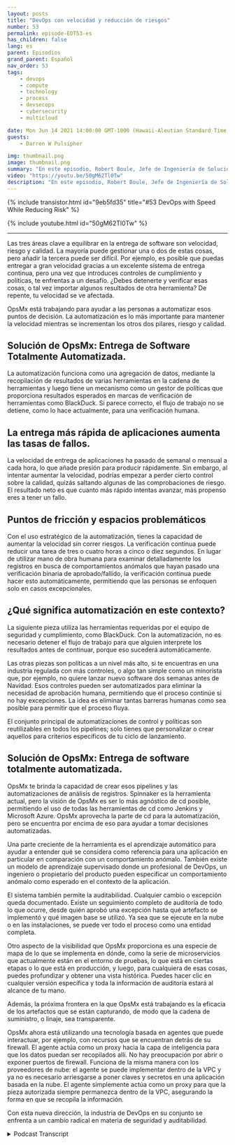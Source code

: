 ```yaml
---
layout: posts
title: "DevOps con velocidad y reducción de riesgos"
number: 53
permalink: episode-EDT53-es
has_children: false
lang: es
parent: Episodios
grand_parent: Español
nav_order: 53
tags:
    - devops
    - compute
    - technology
    - process
    - devsecops
    - cybersecurity
    - multicloud

date: Mon Jun 14 2021 14:00:00 GMT-1000 (Hawaii-Aleutian Standard Time)
guests:
    - Darren W Pulsipher

img: thumbnail.png
image: thumbnail.png
summary: "En este episodio, Robert Boule, Jefe de Ingeniería de Soluciones en OpsMx, se une a Darren para hablar sobre cómo mejorar la velocidad sin aumentar el riesgo en el proceso de DevOps. Las tres áreas clave para equilibrar en la entrega de software son velocidad, riesgo y calidad. La mayoría puede gestionar una o dos de estas cosas, pero agregar la tercera puede volverse difícil. Por ejemplo, es posible que pueda entregar a alta velocidad debido a un excelente sistema de cd, pero una vez que introduce controles de cumplimiento y políticas, se enfrenta a un desafío. ¿Debería detenerse y verificar esas cosas, o tal vez obtener resultados de otra herramienta? De repente, su velocidad sufre."
video: "https://youtu.be/50gM62Tl0Tw"
description: "En este episodio, Robert Boule, Jefe de Ingeniería de Soluciones en OpsMx, se une a Darren para hablar sobre cómo mejorar la velocidad sin aumentar el riesgo en el proceso de DevOps. Las tres áreas clave para equilibrar en la entrega de software son velocidad, riesgo y calidad. La mayoría puede gestionar una o dos de estas cosas, pero agregar la tercera puede volverse difícil. Por ejemplo, es posible que pueda entregar a alta velocidad debido a un excelente sistema de cd, pero una vez que introduce controles de cumplimiento y políticas, se enfrenta a un desafío. ¿Debería detenerse y verificar esas cosas, o tal vez obtener resultados de otra herramienta? De repente, su velocidad sufre."
---
```


<div>
{% include transistor.html id="9eb5fd35" title="#53 DevOps with Speed While Reducing Risk" %}

{% include youtube.html id="50gM62Tl0Tw" %}
</div>

---

Las tres áreas clave a equilibrar en la entrega de software son velocidad, riesgo y calidad. La mayoría puede gestionar una o dos de estas cosas, pero añadir la tercera puede ser difícil. Por ejemplo, es posible que puedas entregar a gran velocidad gracias a un excelente sistema de entrega continua, pero una vez que introduces controles de cumplimiento y políticas, te enfrentas a un desafío. ¿Debes detenerte y verificar esas cosas, o tal vez importar algunos resultados de otra herramienta? De repente, tu velocidad se ve afectada.

OpsMx está trabajando para ayudar a las personas a automatizar esos puntos de decisión. La automatización es lo más importante para mantener la velocidad mientras se incrementan los otros dos pilares, riesgo y calidad.

## Solución de OpsMx: Entrega de Software Totalmente Automatizada.

La automatización funciona como una agregación de datos, mediante la recopilación de resultados de varias herramientas en la cadena de herramientas y luego tiene un mecanismo como un gestor de políticas que proporciona resultados esperados en marcas de verificación de herramientas como BlackDuck. Si parece correcto, el flujo de trabajo no se detiene, como lo hace actualmente, para una verificación humana.

## La entrega más rápida de aplicaciones aumenta las tasas de fallos.

La velocidad de entrega de aplicaciones ha pasado de semanal o mensual a cada hora, lo que añade presión para producir rápidamente. Sin embargo, al intentar aumentar la velocidad, podrías empezar a perder cierto control sobre la calidad, quizás saltando algunas de las comprobaciones de riesgo. El resultado neto es que cuanto más rápido intentas avanzar, más propenso eres a tener un fallo.

## Puntos de fricción y espacios problemáticos

Con el uso estratégico de la automatización, tienes la capacidad de aumentar la velocidad sin correr riesgos. La verificación continua puede reducir una tarea de tres o cuatro horas a cinco o diez segundos. En lugar de utilizar mano de obra humana para examinar detalladamente los registros en busca de comportamientos anómalos que hayan pasado una verificación binaria de aprobado/fallido, la verificación continua puede hacer esto automáticamente, permitiendo que las personas se enfoquen solo en casos excepcionales.

## ¿Qué significa automatización en este contexto?

La siguiente pieza utiliza las herramientas requeridas por el equipo de seguridad y cumplimiento, como BlackDuck. Con la automatización, no es necesario detener el flujo de trabajo para que alguien interprete los resultados antes de continuar, porque eso sucederá automáticamente.

Las otras piezas son políticas a un nivel más alto, si te encuentras en una industria regulada con más controles, o algo tan simple como un minorista que, por ejemplo, no quiere lanzar nuevo software dos semanas antes de Navidad. Esos controles pueden ser automatizados para eliminar la necesidad de aprobación humana, permitiendo que el proceso continúe si no hay excepciones. La idea es eliminar tantas barreras humanas como sea posible para permitir que el proceso fluya.

El conjunto principal de automatizaciones de control y políticas son reutilizables en todos los pipelines; solo tienes que personalizar o crear aquellos para criterios específicos de tu ciclo de lanzamiento.

## Solución de OpsMx: Entrega de software totalmente automatizada.

OpsMx te brinda la capacidad de crear esos pipelines y las automatizaciones de análisis de registros. Spinnaker es la herramienta actual, pero la visión de OpsMx es ser lo más agnóstico de cd posible, permitiendo el uso de todas las herramientas de cd como Jenkins y Microsoft Azure. OpsMx aprovecha la parte de cd para la automatización, pero se encuentra por encima de eso para ayudar a tomar decisiones automatizadas.

Una parte creciente de la herramienta es el aprendizaje automático para ayudar a entender qué se considera como referencia para una aplicación en particular en comparación con un comportamiento anómalo. También existe un modelo de aprendizaje supervisado donde un profesional de DevOps, un ingeniero o propietario del producto pueden especificar un comportamiento anómalo como esperado en el contexto de la aplicación.

El sistema también permite la auditabilidad. Cualquier cambio o excepción queda documentado. Existe un seguimiento completo de auditoría de todo lo que ocurre, desde quién aprobó una excepción hasta qué artefacto se implementó y qué imagen base se utilizó. Ya sea que se ejecute en la nube o en las instalaciones, se puede ver todo el proceso como una entidad completa.

Otro aspecto de la visibilidad que OpsMx proporciona es una especie de mapa de lo que se implementa en dónde, como la serie de microservicios que actualmente están en el entorno de pruebas, lo que está en ciertas etapas o lo que está en producción, y luego, para cualquiera de esas cosas, puedes profundizar y obtener una vista histórica. Puedes hacer clic en cualquier versión específica y toda la información de auditoría estará al alcance de tu mano.

Además, la próxima frontera en la que OpsMx está trabajando es la eficacia de los artefactos que se están capturando, de modo que la cadena de suministro, o linaje, sea transparente.

OpsMx ahora está utilizando una tecnología basada en agentes que puede interactuar, por ejemplo, con recursos que se encuentran detrás de su firewall. El agente actúa como un proxy hacia la capa de inteligencia para que los datos puedan ser recopilados allí. No hay preocupación por abrir o exponer puertos de firewall. Funciona de la misma manera con los proveedores de nube: el agente se puede implementar dentro de la VPC y ya no es necesario arriesgarse a poner claves y secretos en una aplicación basada en la nube. El agente simplemente actúa como un proxy para que la pieza autorizada siempre permanezca dentro de la VPC, asegurando la forma en que se recopila la información.

Con esta nueva dirección, la industria de DevOps en su conjunto se enfrenta a un cambio radical en materia de seguridad y auditabilidad.



<details>
<summary> Podcast Transcript </summary>

<p></p>

</details>
